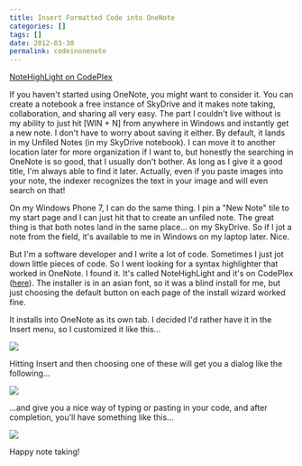 ```yaml
---
title: Insert Formatted Code into OneNote
categories: []
tags: []
date: 2012-03-30
permalink: codeinonenote
---
```


[NoteHighLight on CodePlex](http://bit.ly/notehighlight)

If you haven't started using OneNote, you might want to consider it. You can create a notebook a free instance of SkyDrive and it makes note taking, collaboration, and sharing all very easy. The part I couldn't live without is my ability to just hit [WIN + N] from anywhere in Windows and instantly get a new note. I don't have to worry about saving it either. By default, it lands in my Unfiled Notes (in my SkyDrive notebook). I can move it to another location later for more organization if I want to, but honestly the searching in OneNote is so good, that I usually don't bother. As long as I give it a good title, I'm always able to find it later. Actually, even if you paste images into your note, the indexer recognizes the text in your image and will even search on that!
<!-- more -->

On my Windows Phone 7, I can do the same thing. I pin a "New Note" tile to my start page and I can just hit that to create an unfiled note. The great thing is that both notes land in the same place... on my SkyDrive. So if I jot a note from the field, it's available to me in Windows on my laptop later. Nice.

But I'm a software developer and I write a lot of code. Sometimes I just jot down little pieces of code. So I went looking for a syntax highlighter that worked in OneNote. I found it. It's called NoteHighLight and it's on CodePlex ([here](http://bit.ly/notehighlight)). The installer is in an asian font, so it was a blind install for me, but just choosing the default button on each page of the install wizard worked fine.

It installs into OneNote as its own tab. I decided I'd rather have it in the Insert menu, so I customized it like this...

![](/files/codeinonenote_01.png)

Hitting Insert and then choosing one of these will get you a dialog like the following...

![](/files/codeinonenote_02.png)

...and give you a nice way of typing or pasting in your code, and after completion, you'll have something like this...

![](/files/codeinonenote_03.png)

Happy note taking!